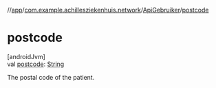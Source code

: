 //[app](../../../index.md)/[com.example.achillesziekenhuis.network](../index.md)/[ApiGebruiker](index.md)/[postcode](postcode.md)

# postcode

[androidJvm]\
val [postcode](postcode.md): [String](https://kotlinlang.org/api/latest/jvm/stdlib/kotlin/-string/index.html)

The postal code of the patient.
